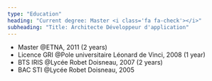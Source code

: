 ```yaml
---
type: "Education"
heading: "Current degree: Master <i class='fa fa-check'></i>"
subheading: "Title: Architecte Développeur d'application"
---
```


- Master
    @ETNA, 2011 (2 years)
- Licence GRI
    @Pole universitaire Léonard de Vinci, 2008 (1 year)
- BTS IRIS
    @Lycée Robet Doisneau, 2007 (2 years)
- BAC STI
    @Lycée Robet Doisneau, 2005